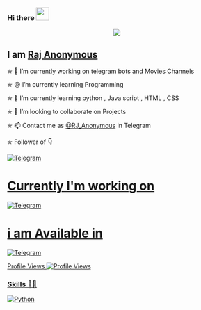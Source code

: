 ### Hi there  <img src="https://raw.githubusercontent.com/MartinHeinz/MartinHeinz/master/wave.gif" width="30px">

<!--
**Raj-Anonymous/Raj-Anonymous** is a ✨ _special_ ✨ repository because its `README.md` (this file) appears on your GitHub profile.

Here are some ideas to get you started:

- 🔭 I’m currently working on ...
- 🌱 I’m currently learning ...
- 👯 I’m looking to collaborate on ...
- 🤔 I’m looking for help with ...
- 💬 Ask me about ...
- 📫 How to reach me: ...
- 😄 Pronouns: ...
- ⚡ Fun fact: ...
-->

[<p align="center">
<img src="https://telegra.ph/file/d1684a3d2adc0778a19e8.jpg">](https://telegram.dog/TheStyleKing)

## I am [Raj Anonymous](https://telegram.dog/MahanMVAdmin)

✯ 🔭 I’m currently working on telegram bots and Movies Channels

✯ 😒 I’m currently learning Programming

✯ 🌱 I’m currently learning python , Java script , HTML , CSS

✯ 👯 I’m looking to collaborate on Projects

✯ 📫 Contact me as [@RJ_Anonymous](https://telegram.dog/MahanMVAdmin) in Telegram

✯ Follower of 👇 

</a>
    <a href="https://telegram.me/NS_Anonymous">
        <img
            src="https://img.shields.io/badge/Anonymous NS-blue?&style=for-the-badge&logo=Telegram"
            alt="Telegram"
        >


# Currently I'm working on 
</a>
    <a href="https://telegram.me/MahanCreations">
        <img
            src="https://img.shields.io/badge/Mahan Creations-blue?&style=for-the-badge&logo=Telegram"
            alt="Telegram"
        >


# i am Available in
</a>
    <a href="https://telegram.me/MahanMVAdmin">
        <img
            src="https://img.shields.io/badge/Telegram-blue?&style=for-the-badge&logo=Telegram"
            alt="Telegram"
        >

Profile Views
![Profile Views](https://hits.seeyoufarm.com/api/count/incr/badge.svg?url=https://github.com/Anonymous-SK/&title=Profile%20Views)

### Skills 👨‍💻
</p>
</a>
    <a href="https://www.python.org">
        <img
            src="https://img.shields.io/badge/PYTHON-1f425f.svg?&style=flat&logo=python&colour=blue"
            alt="Python"
        >
</p>
